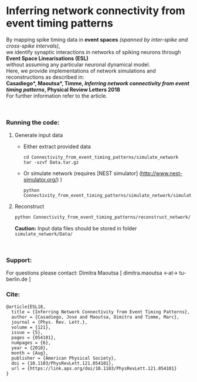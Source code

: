 # Inferring network connectivity from event timing patterns




By mapping spike timing data in **event spaces** _(spanned by inter-spike and cross-spike intervals)_,  
we identify synaptic interactions in networks of spiking neurons through **Event Space Linearisations (ESL)**  
without assuming any particular neuronal dynamical model.  
Here, we provide implementations of network simulations and reconstructions as described in:  
**Casadiego\*, Maoutsa\*, Timme, _Inferring network connectivity from event timing patterns_, Physical Review Letters 2018**  
For further information refer to the article.


<br>

### Running the code:
1. Generate input data
    - Either extract provided data
    
        ```
        cd Connectivity_from_event_timing_patterns/simulate_network
        tar -xzvf Data.tar.gz
        ```
    - Or simulate network (requires [NEST simulator] (http://www.nest-simulator.org/) )
    
        ```
        python Connectivity_from_event_timing_patterns/simulate_network/simulate_network.py
        ```
2. Reconstruct
    ```bash
    python Connectivity_from_event_timing_patterns/reconstruct_network/inferring_connections_from_spikes.py
    
    ```
    **Caution:** Input data files should be stored in folder `simulate_network/Data/`



<br>

### Support:
For questions please contact: Dimitra Maoutsa [ dimitra.maoutsa <-at-> tu-berlin.de ] 

### Cite:
```
@article{ESL18,
  title = {Inferring Network Connectivity from Event Timing Patterns},
  author = {Casadiego, Jose and Maoutsa, Dimitra and Timme, Marc},
  journal = {Phys. Rev. Lett.},
  volume = {121},
  issue = {5},
  pages = {054101},
  numpages = {6},
  year = {2018},
  month = {Aug},
  publisher = {American Physical Society},
  doi = {10.1103/PhysRevLett.121.054101},
  url = {https://link.aps.org/doi/10.1103/PhysRevLett.121.054101}
}

```